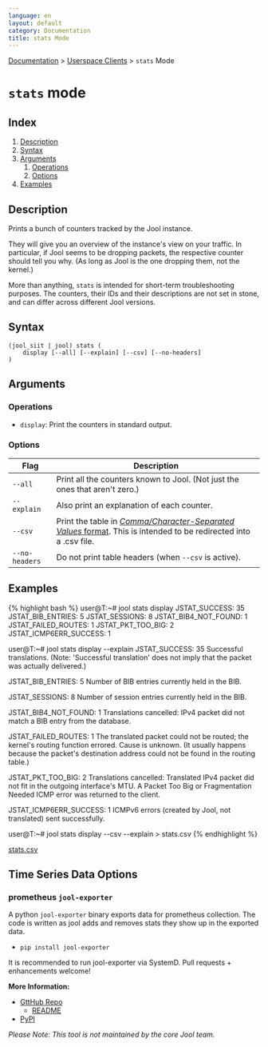 ```yaml
---
language: en
layout: default
category: Documentation
title: stats Mode
---
```


[Documentation](documentation.html) > [Userspace Clients](documentation.html#userspace-clients) > `stats` Mode

# `stats` mode

## Index

1. [Description](#description)
2. [Syntax](#syntax)
3. [Arguments](#arguments)
   1. [Operations](#operations)
   2. [Options](#options)
4. [Examples](#examples)

## Description

Prints a bunch of counters tracked by the Jool instance.

They will give you an overview of the instance's view on your traffic. In particular, if Jool seems to be dropping packets, the respective counter should tell you why. (As long as Jool is the one dropping them, not the kernel.)

More than anything, `stats` is intended for short-term troubleshooting purposes. The counters, their IDs and their descriptions are not set in stone, and can differ across different Jool versions.

## Syntax

	(jool_siit | jool) stats (
		display [--all] [--explain] [--csv] [--no-headers]
	)

## Arguments

### Operations

* `display`: Print the counters in standard output.

### Options

| Flag           | Description                                                                 |
|----------------|-----------------------------------------------------------------------------|
| `--all`        | Print all the counters known to Jool. (Not just the ones that aren't zero.) |
| `--explain`    | Also print an explanation of each counter.                                  |
| `--csv`        | Print the table in [_Comma/Character-Separated Values_ format](http://en.wikipedia.org/wiki/Comma-separated_values). This is intended to be redirected into a .csv file. |
| `--no-headers` | Do not print table headers (when `--csv` is active).                        |

## Examples

{% highlight bash %}
user@T:~# jool stats display
JSTAT_SUCCESS: 35
JSTAT_BIB_ENTRIES: 5
JSTAT_SESSIONS: 8
JSTAT_BIB4_NOT_FOUND: 1
JSTAT_FAILED_ROUTES: 1
JSTAT_PKT_TOO_BIG: 2
JSTAT_ICMP6ERR_SUCCESS: 1


user@T:~# jool stats display --explain
JSTAT_SUCCESS: 35
Successful translations. (Note: 'Successful translation' does not imply
that the packet was actually delivered.)

JSTAT_BIB_ENTRIES: 5
Number of BIB entries currently held in the BIB.

JSTAT_SESSIONS: 8
Number of session entries currently held in the BIB.

JSTAT_BIB4_NOT_FOUND: 1
Translations cancelled: IPv4 packet did not match a BIB entry from the
database.

JSTAT_FAILED_ROUTES: 1
The translated packet could not be routed; the kernel's routing function
errored. Cause is unknown. (It usually happens because the packet's
destination address could not be found in the routing table.)

JSTAT_PKT_TOO_BIG: 2
Translations cancelled: Translated IPv4 packet did not fit in the
outgoing interface's MTU. A Packet Too Big or Fragmentation Needed ICMP
error was returned to the client.

JSTAT_ICMP6ERR_SUCCESS: 1
ICMPv6 errors (created by Jool, not translated) sent successfully.


user@T:~# jool stats display --csv --explain > stats.csv
{% endhighlight %}

[stats.csv](../obj/stats.csv)

## Time Series Data Options

### prometheus `jool-exporter`

A python `jool-exporter` binary exports data for prometheus collection.
The code is written as jool adds and removes stats they show up in the
exported data.

* `pip install jool-exporter`

It is recommended to run jool-exporter via SystemD.
Pull requests + enhancements welcome!

**More Information:**

* [GttHub Repo](https://github.com/cooperlees/jool-exporter)
  * [README](https://github.com/cooperlees/jool-exporter/blob/main/README.md)
* [PyPI](https://pypi.org/project/jool-exporter/)

*Please Note: This tool is not maintained by the core Jool team.*
